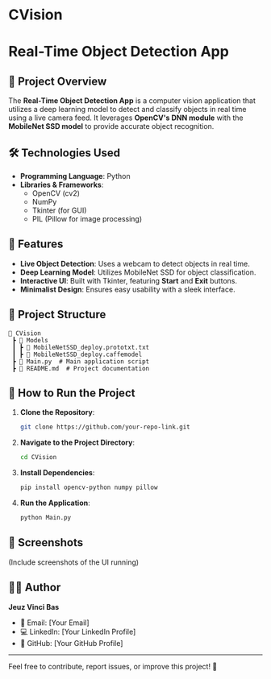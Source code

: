 # CVision
# Real-Time Object Detection App

## 📌 Project Overview
The **Real-Time Object Detection App** is a computer vision application that utilizes a deep learning model to detect and classify objects in real time using a live camera feed. It leverages **OpenCV's DNN module** with the **MobileNet SSD model** to provide accurate object recognition.

## 🛠 Technologies Used
- **Programming Language**: Python
- **Libraries & Frameworks**:
  - OpenCV (cv2)
  - NumPy
  - Tkinter (for GUI)
  - PIL (Pillow for image processing)

## 🔧 Features
- **Live Object Detection**: Uses a webcam to detect objects in real time.
- **Deep Learning Model**: Utilizes MobileNet SSD for object classification.
- **Interactive UI**: Built with Tkinter, featuring **Start** and **Exit** buttons.
- **Minimalist Design**: Ensures easy usability with a sleek interface.

## 📂 Project Structure
```
📂 CVision
 ┣ 📂 Models
 ┃ ┣ 📜 MobileNetSSD_deploy.prototxt.txt
 ┃ ┣ 📜 MobileNetSSD_deploy.caffemodel
 ┣ 📜 Main.py  # Main application script
 ┣ 📜 README.md  # Project documentation
```

## 🚀 How to Run the Project
1. **Clone the Repository**:
   ```bash
   git clone https://github.com/your-repo-link.git
   ```
2. **Navigate to the Project Directory**:
   ```bash
   cd CVision
   ```
3. **Install Dependencies**:
   ```bash
   pip install opencv-python numpy pillow
   ```
4. **Run the Application**:
   ```bash
   python Main.py
   ```

## 📸 Screenshots
(Include screenshots of the UI running)

## 👨‍💻 Author
**Jeuz Vinci Bas**
- 📧 Email: [Your Email]
- 💻 LinkedIn: [Your LinkedIn Profile]
- 🔗 GitHub: [Your GitHub Profile]

---
Feel free to contribute, report issues, or improve this project! 🚀


